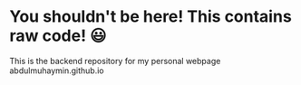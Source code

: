 # You shouldn't be here! This contains raw code! 😃

This is the backend repository for my personal webpage abdulmuhaymin.github.io

